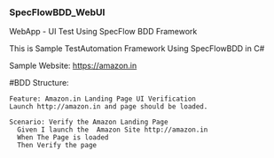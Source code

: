 ### SpecFlowBDD_WebUI
WebApp - UI Test Using SpecFlow BDD Framework

This is Sample TestAutomation Framework Using SpecFlowBDD in C#

Sample Website: https://amazon.in

#BDD Structure:

    Feature: Amazon.in Landing Page UI Verification
    Launch http://amazon.in and page should be loaded.

    Scenario: Verify the Amazon Landing Page
      Given I launch the  Amazon Site http://amazon.in
      When The Page is loaded
      Then Verify the page

